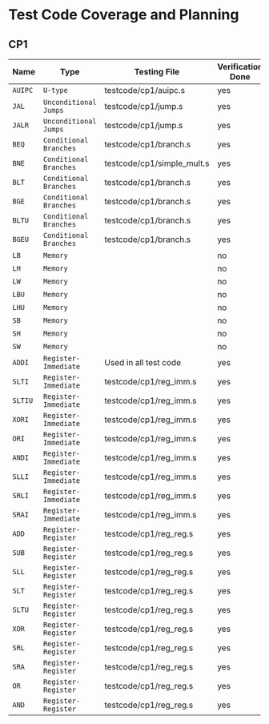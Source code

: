 # Test Code Coverage and Planning

## CP1

**Name** | **Type**                 | **Testing File**             |  **Verification Done**
---------|--------------------------|------------------------------|------------------------|
``AUIPC``|  ``U-type``              |     testcode/cp1/auipc.s     |          yes           |
``JAL``  |  ``Unconditional Jumps`` |     testcode/cp1/jump.s      |          yes           |
``JALR`` |  ``Unconditional Jumps`` |     testcode/cp1/jump.s      |          yes           |
``BEQ``  |  ``Conditional Branches``|    testcode/cp1/branch.s     |          yes           |
``BNE``  |  ``Conditional Branches``|  testcode/cp1/simple_mult.s  |          yes           |
``BLT``  |  ``Conditional Branches``|    testcode/cp1/branch.s     |          yes           |
``BGE``  |  ``Conditional Branches``|    testcode/cp1/branch.s     |          yes           |
``BLTU`` |  ``Conditional Branches``|    testcode/cp1/branch.s     |          yes           |
``BGEU`` |  ``Conditional Branches``|    testcode/cp1/branch.s     |          yes           |
``LB``   |  ``Memory``              |                              |          no            |
``LH``   |  ``Memory``              |                              |          no            |
``LW``   |  ``Memory``              |                              |          no            |
``LBU``  |  ``Memory``              |                              |          no            |
``LHU``  |  ``Memory``              |                              |          no            |
``SB``   |  ``Memory``              |                              |          no            |
``SH``   |  ``Memory``              |                              |          no            |
``SW``   |  ``Memory``              |                              |          no            |
``ADDI`` |  ``Register-Immediate``  |   Used in all test code      |          yes           |
``SLTI`` |  ``Register-Immediate``  |   testcode/cp1/reg_imm.s     |          yes           |
``SLTIU``|  ``Register-Immediate``  |   testcode/cp1/reg_imm.s     |          yes           |
``XORI`` |  ``Register-Immediate``  |   testcode/cp1/reg_imm.s     |          yes           |
``ORI``  |  ``Register-Immediate``  |   testcode/cp1/reg_imm.s     |          yes           |
``ANDI`` |  ``Register-Immediate``  |   testcode/cp1/reg_imm.s     |          yes           |
``SLLI`` |  ``Register-Immediate``  |   testcode/cp1/reg_imm.s     |          yes           |
``SRLI`` |  ``Register-Immediate``  |   testcode/cp1/reg_imm.s     |          yes           |
``SRAI`` |  ``Register-Immediate``  |   testcode/cp1/reg_imm.s     |          yes           |
``ADD``  |  ``Register-Register``   |   testcode/cp1/reg_reg.s     |          yes           |
``SUB``  |  ``Register-Register``   |   testcode/cp1/reg_reg.s     |          yes           |
``SLL``  |  ``Register-Register``   |   testcode/cp1/reg_reg.s     |          yes           |
``SLT``  |  ``Register-Register``   |   testcode/cp1/reg_reg.s     |          yes           |
``SLTU`` |  ``Register-Register``   |   testcode/cp1/reg_reg.s     |          yes           |
``XOR``  |  ``Register-Register``   |   testcode/cp1/reg_reg.s     |          yes           |
``SRL``  |  ``Register-Register``   |   testcode/cp1/reg_reg.s     |          yes           |
``SRA``  |  ``Register-Register``   |   testcode/cp1/reg_reg.s     |          yes           |
``OR``   |  ``Register-Register``   |   testcode/cp1/reg_reg.s     |          yes           |
``AND``  |  ``Register-Register``   |   testcode/cp1/reg_reg.s     |          yes           |
